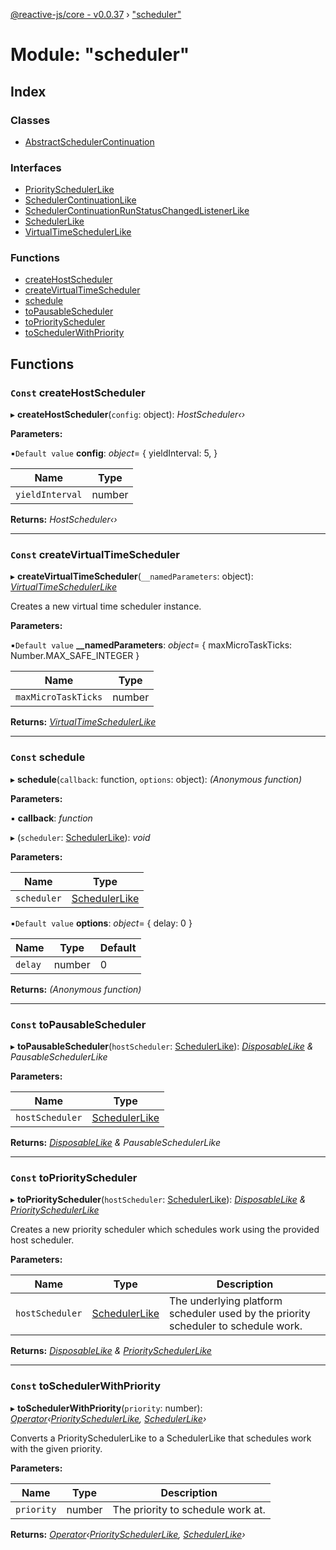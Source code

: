 [@reactive-js/core - v0.0.37](../README.md) › ["scheduler"](_scheduler_.md)

# Module: "scheduler"

## Index

### Classes

* [AbstractSchedulerContinuation](../classes/_scheduler_.abstractschedulercontinuation.md)

### Interfaces

* [PrioritySchedulerLike](../interfaces/_scheduler_.priorityschedulerlike.md)
* [SchedulerContinuationLike](../interfaces/_scheduler_.schedulercontinuationlike.md)
* [SchedulerContinuationRunStatusChangedListenerLike](../interfaces/_scheduler_.schedulercontinuationrunstatuschangedlistenerlike.md)
* [SchedulerLike](../interfaces/_scheduler_.schedulerlike.md)
* [VirtualTimeSchedulerLike](../interfaces/_scheduler_.virtualtimeschedulerlike.md)

### Functions

* [createHostScheduler](_scheduler_.md#const-createhostscheduler)
* [createVirtualTimeScheduler](_scheduler_.md#const-createvirtualtimescheduler)
* [schedule](_scheduler_.md#const-schedule)
* [toPausableScheduler](_scheduler_.md#const-topausablescheduler)
* [toPriorityScheduler](_scheduler_.md#const-topriorityscheduler)
* [toSchedulerWithPriority](_scheduler_.md#const-toschedulerwithpriority)

## Functions

### `Const` createHostScheduler

▸ **createHostScheduler**(`config`: object): *HostScheduler‹›*

**Parameters:**

▪`Default value`  **config**: *object*= {
    yieldInterval: 5,
  }

Name | Type |
------ | ------ |
`yieldInterval` | number |

**Returns:** *HostScheduler‹›*

___

### `Const` createVirtualTimeScheduler

▸ **createVirtualTimeScheduler**(`__namedParameters`: object): *[VirtualTimeSchedulerLike](../interfaces/_scheduler_.virtualtimeschedulerlike.md)*

Creates a new virtual time scheduler instance.

**Parameters:**

▪`Default value`  **__namedParameters**: *object*= { maxMicroTaskTicks: Number.MAX_SAFE_INTEGER }

Name | Type |
------ | ------ |
`maxMicroTaskTicks` | number |

**Returns:** *[VirtualTimeSchedulerLike](../interfaces/_scheduler_.virtualtimeschedulerlike.md)*

___

### `Const` schedule

▸ **schedule**(`callback`: function, `options`: object): *(Anonymous function)*

**Parameters:**

▪ **callback**: *function*

▸ (`scheduler`: [SchedulerLike](../interfaces/_scheduler_.schedulerlike.md)): *void*

**Parameters:**

Name | Type |
------ | ------ |
`scheduler` | [SchedulerLike](../interfaces/_scheduler_.schedulerlike.md) |

▪`Default value`  **options**: *object*= { delay: 0 }

Name | Type | Default |
------ | ------ | ------ |
`delay` | number | 0 |

**Returns:** *(Anonymous function)*

___

### `Const` toPausableScheduler

▸ **toPausableScheduler**(`hostScheduler`: [SchedulerLike](../interfaces/_scheduler_.schedulerlike.md)): *[DisposableLike](../interfaces/_disposable_.disposablelike.md) & PausableSchedulerLike*

**Parameters:**

Name | Type |
------ | ------ |
`hostScheduler` | [SchedulerLike](../interfaces/_scheduler_.schedulerlike.md) |

**Returns:** *[DisposableLike](../interfaces/_disposable_.disposablelike.md) & PausableSchedulerLike*

___

### `Const` toPriorityScheduler

▸ **toPriorityScheduler**(`hostScheduler`: [SchedulerLike](../interfaces/_scheduler_.schedulerlike.md)): *[DisposableLike](../interfaces/_disposable_.disposablelike.md) & [PrioritySchedulerLike](../interfaces/_scheduler_.priorityschedulerlike.md)*

Creates a new priority scheduler which schedules work using the provided
host scheduler.

**Parameters:**

Name | Type | Description |
------ | ------ | ------ |
`hostScheduler` | [SchedulerLike](../interfaces/_scheduler_.schedulerlike.md) | The underlying platform scheduler used by the priority scheduler to schedule work.  |

**Returns:** *[DisposableLike](../interfaces/_disposable_.disposablelike.md) & [PrioritySchedulerLike](../interfaces/_scheduler_.priorityschedulerlike.md)*

___

### `Const` toSchedulerWithPriority

▸ **toSchedulerWithPriority**(`priority`: number): *[Operator](_functions_.md#operator)‹[PrioritySchedulerLike](../interfaces/_scheduler_.priorityschedulerlike.md), [SchedulerLike](../interfaces/_scheduler_.schedulerlike.md)›*

Converts a PrioritySchedulerLike to a SchedulerLike that schedules work with the given priority.

**Parameters:**

Name | Type | Description |
------ | ------ | ------ |
`priority` | number | The priority to schedule work at.  |

**Returns:** *[Operator](_functions_.md#operator)‹[PrioritySchedulerLike](../interfaces/_scheduler_.priorityschedulerlike.md), [SchedulerLike](../interfaces/_scheduler_.schedulerlike.md)›*
